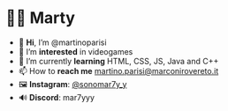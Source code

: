 # 👨‍💻 Marty
- 👋 **Hi**, I’m @martinoparisi
- 👀 I’m **interested** in videogames
- 🌱 I’m currently **learning** HTML, CSS, JS, Java and C++
- 📫 How to **reach me** martino.parisi@marconirovereto.it
- 🖼 **Instagram**: [@sonomar7y_y](https://instagram.com/sonomar7y_y)
- 🔊 **Discord**: mar7yyy
